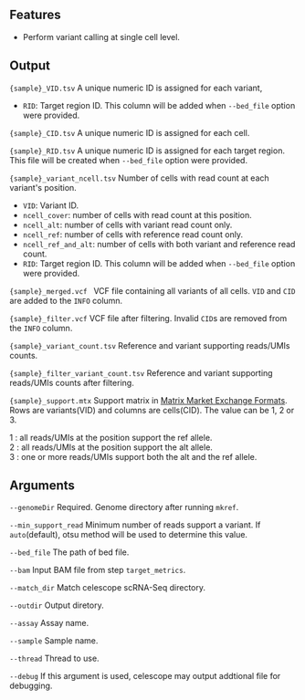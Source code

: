 ## Features
- Perform variant calling at single cell level.

## Output

`{sample}_VID.tsv` A unique numeric ID is assigned for each variant, 
- `RID`: Target region ID. This column will be added when `--bed_file` option were provided.

`{sample}_CID.tsv` A unique numeric ID is assigned for each cell.

`{sample}_RID.tsv` A unique numeric ID is assigned for each target region. This file will be created when `--bed_file` option were provided.

`{sample}_variant_ncell.tsv` Number of cells with read count at each variant's position. 
- `VID`: Variant ID. 
- `ncell_cover`: number of cells with read count at this position. 
- `ncell_alt`: number of cells with variant read count only. 
- `ncell_ref`: number of cells with reference read count only. 
- `ncell_ref_and_alt`: number of cells with both variant and reference read count.
- `RID`: Target region ID. This column will be added when `--bed_file` option were provided.

`{sample}_merged.vcf ` VCF file containing all variants of all cells. `VID` and `CID` are added to the `INFO` column.

`{sample}_filter.vcf` VCF file after filtering. Invalid `CID`s are removed from the `INFO` column.

`{sample}_variant_count.tsv`  Reference and variant supporting reads/UMIs counts.

`{sample}_filter_variant_count.tsv`  Reference and variant supporting reads/UMIs counts after filtering.

`{sample}_support.mtx` Support matrix in [Matrix Market Exchange Formats](https://math.nist.gov/MatrixMarket/formats.html). Rows 
are variants(VID) and columns are cells(CID). The value can be 1, 2 or 3.

1 : all reads/UMIs at the position support the ref allele.  
2 : all reads/UMIs at the position support the alt allele.  
3 : one or more reads/UMIs support both the alt and the ref allele.  


## Arguments
`--genomeDir` Required. Genome directory after running `mkref`.

`--min_support_read` Minimum number of reads support a variant. If `auto`(default), otsu method will be used to determine this value.

`--bed_file` The path of bed file. 

`--bam` Input BAM file from step `target_metrics`.

`--match_dir` Match celescope scRNA-Seq directory.

`--outdir` Output diretory.

`--assay` Assay name.

`--sample` Sample name.

`--thread` Thread to use.

`--debug` If this argument is used, celescope may output addtional file for debugging.

